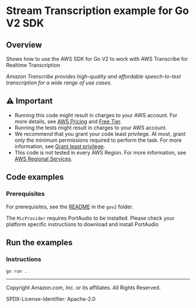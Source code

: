 # Stream Transcription example for Go V2 SDK


## Overview

Shows how to use the AWS SDK for Go V2 to work with AWS Transcribe for Realtime Transcription

_Amazon Transcribe provides high-quality and affordable speech-to-text transcription for a wide range of use cases._

<!--custom.overview.start-->
<!--custom.overview.end-->

## ⚠ Important

* Running this code might result in charges to your AWS account. For more details, see [AWS Pricing](https://aws.amazon.com/pricing/) and [Free Tier](https://aws.amazon.com/free/).
* Running the tests might result in charges to your AWS account.
* We recommend that you grant your code least privilege. At most, grant only the minimum permissions required to perform the task. For more information, see [Grant least privilege](https://docs.aws.amazon.com/IAM/latest/UserGuide/best-practices.html#grant-least-privilege).
* This code is not tested in every AWS Region. For more information, see [AWS Regional Services](https://aws.amazon.com/about-aws/global-infrastructure/regional-product-services).


<!--custom.important.start-->
<!--custom.important.end-->

## Code examples

### Prerequisites

For prerequisites, see the [README](../README.md#Prerequisites) in the `gov2` folder.


<!--custom.prerequisites.start-->
The `MicProvider` requires PortAudio to be installed. 
Please check your platform specific instructions to download and install PortAudio
<!--custom.prerequisites.end-->

## Run the examples

### Instructions

```
go run .
```


---

Copyright Amazon.com, Inc. or its affiliates. All Rights Reserved.

SPDX-License-Identifier: Apache-2.0
